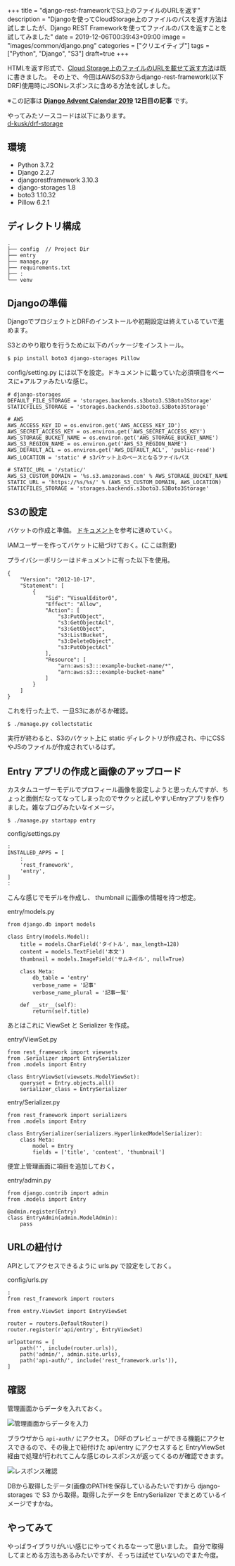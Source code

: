 +++
title = "django-rest-frameworkでS3上のファイルのURLを返す"
description = "Djangoを使ってCloudStorage上のファイルのパスを返す方法は試しましたが、Django REST Frameworkを使ってファイルのパスを返すことを試してみました"
date = 2019-12-06T00:39:43+09:00
image = "images/common/django.png"
categories = ["クリエイティブ"]
tags = ["Python", "Django", "S3"]
draft=true
+++



HTMLを返す形式で、[Cloud Storage上のファイルのURLを載せて返す方法](https://blog.daisukekonishi.com/post/django-storages/)は既に書きました。
その上で、今回はAWSのS3からdjango-rest-framework(以下DRF)使用時にJSONレスポンスに含める方法を試しました。

※この記事は **[Django Advent Calendar 2019](https://qiita.com/advent-calendar/2019/django) 12日目の記事** です。

やってみたソースコードは以下にあります。  
[d-kusk/drf-storage](https://github.com/d-kusk/drf-storage)

## 環境
- Python 3.7.2
- Django 2.2.7
- djangorestframework 3.10.3
- django-storages 1.8
- boto3 1.10.32
- Pillow 6.2.1

## ディレクトリ構成

```
.
├── config  // Project Dir
├── entry
├── manage.py
├── requirements.txt
├── :
└── venv
```

## Djangoの準備
DjangoでプロジェクトとDRFのインストールや初期設定は終えているていで進めます。

S3とのやり取りを行うために以下のパッケージをインストール。

```
$ pip install boto3 django-storages Pillow
```

config/setting.py には以下を設定。ドキュメントに載っていた必須項目をベースに+アルファみたいな感じ。

```
# django-storages
DEFAULT_FILE_STORAGE = 'storages.backends.s3boto3.S3Boto3Storage'
STATICFILES_STORAGE = 'storages.backends.s3boto3.S3Boto3Storage'

# AWS
AWS_ACCESS_KEY_ID = os.environ.get('AWS_ACCESS_KEY_ID')
AWS_SECRET_ACCESS_KEY = os.environ.get('AWS_SECRET_ACCESS_KEY')
AWS_STORAGE_BUCKET_NAME = os.environ.get('AWS_STORAGE_BUCKET_NAME')
AWS_S3_REGION_NAME = os.environ.get('AWS_S3_REGION_NAME')
AWS_DEFAULT_ACL = os.environ.get('AWS_DEFAULT_ACL', 'public-read')
AWS_LOCATION = 'static' # s3バケット上のベースとなるファイルパス

# STATIC_URL = '/static/'
AWS_S3_CUSTOM_DOMAIN = '%s.s3.amazonaws.com' % AWS_STORAGE_BUCKET_NAME
STATIC_URL = 'https://%s/%s/' % (AWS_S3_CUSTOM_DOMAIN, AWS_LOCATION)
STATICFILES_STORAGE = 'storages.backends.s3boto3.S3Boto3Storage'
```


## S3の設定
バケットの作成と準備。
[ドキュメント](https://django-storages.readthedocs.io/en/latest/backends/amazon-S3.html)を参考に進めていく。

IAMユーザーを作ってバケットに紐づけておく。(ここは割愛)

プライバシーポリシーはドキュメントに有った以下を使用。

```
{
    "Version": "2012-10-17",
    "Statement": [
        {
            "Sid": "VisualEditor0",
            "Effect": "Allow",
            "Action": [
                "s3:PutObject",
                "s3:GetObjectAcl",
                "s3:GetObject",
                "s3:ListBucket",
                "s3:DeleteObject",
                "s3:PutObjectAcl"
            ],
            "Resource": [
                "arn:aws:s3:::example-bucket-name/*",
                "arn:aws:s3:::example-bucket-name"
            ]
        }
    ]
}
```

これを行った上で、一旦S3にあがるか確認。

```
$ ./manage.py collectstatic
```

実行が終わると、S3のバケット上に static ディレクトリが作成され、中にCSSやJSのファイルが作成されているはず。

## Entry アプリの作成と画像のアップロード

カスタムユーザーモデルでプロフィール画像を設定しようと思ったんですが、ちょっと面倒だなってなってしまったのでサクッと試しやすいEntryアプリを作りました。雑なブログみたいなイメージ。

```
$ ./manage.py startapp entry
```

config/settings.py

```
:
INSTALLED_APPS = [
    :
    'rest_framework',
    'entry',
]
:
```


こんな感じでモデルを作成し、 thumbnail に画像の情報を持つ想定。

entry/models.py

```
from django.db import models

class Entry(models.Model):
    title = models.CharField('タイトル', max_length=128)
    content = models.TextField('本文')
    thumbnail = models.ImageField('サムネイル', null=True)

    class Meta:
        db_table = 'entry'
        verbose_name = '記事'
        verbose_name_plural = '記事一覧'

    def __str__(self):
        return(self.title)
```

あとはこれに ViewSet と Serializer を作成。

entry/ViewSet.py
```
from rest_framework import viewsets
from .Serializer import EntrySerializer
from .models import Entry

class EntryViewSet(viewsets.ModelViewSet):
    queryset = Entry.objects.all()
    serializer_class = EntrySerializer
```

entry/Serializer.py
```
from rest_framework import serializers
from .models import Entry

class EntrySerializer(serializers.HyperlinkedModelSerializer):
    class Meta:
        model = Entry
        fields = ['title', 'content', 'thumbnail']

```

便宜上管理画面に項目を追加しておく。

entry/admin.py

```
from django.contrib import admin
from .models import Entry

@admin.register(Entry)
class EntryAdmin(admin.ModelAdmin):
    pass
```

## URLの紐付け

APIとしてアクセスできるように urls.py で設定をしておく。

config/urls.py

```
:
from rest_framework import routers

from entry.ViewSet import EntryViewSet

router = routers.DefaultRouter()
router.register(r'api/entry', EntryViewSet)

urlpatterns = [
    path('', include(router.urls)),
    path('admin/', admin.site.urls),
    path('api-auth/', include('rest_framework.urls')),
]
```

## 確認
管理画面からデータを入れておく。

![管理画面からデータを入力](/images/2019/django-drf-storage/input.png "管理画面からデータを入力")

ブラウザから ``api-auth/`` にアクセス。
DRFのプレビューができる機能にアクセスできるので、その後上で紐付けた api/entry にアクセスすると EntryViewSet 経由で処理が行われてこんな感じのレスポンスが返ってくるのが確認できます。

![レスポンス確認](/images/2019/django-drf-storage/response_check.png "レスポンス確認")

DBから取得したデータ(画像のPATHを保存しているみたいです)から django-storages で S3 から取得。取得したデータを EntrySerializer でまとめているイメージですかね。

## やってみて
やっぱライブラリがいい感じにやってくれるなーって思いました。
自分で取得してまとめる方法もあるみたいですが、そっちは試せていないのでまた今度。
